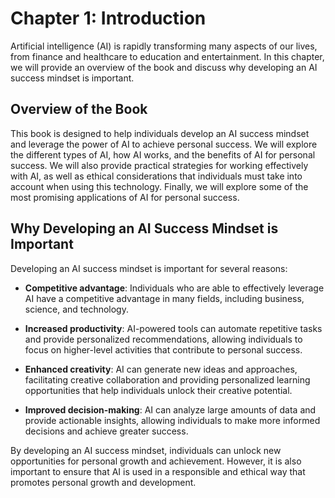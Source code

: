 Chapter 1: Introduction
=======================

Artificial intelligence (AI) is rapidly transforming many aspects of our lives, from finance and healthcare to education and entertainment. In this chapter, we will provide an overview of the book and discuss why developing an AI success mindset is important.

Overview of the Book
--------------------

This book is designed to help individuals develop an AI success mindset and leverage the power of AI to achieve personal success. We will explore the different types of AI, how AI works, and the benefits of AI for personal success. We will also provide practical strategies for working effectively with AI, as well as ethical considerations that individuals must take into account when using this technology. Finally, we will explore some of the most promising applications of AI for personal success.

Why Developing an AI Success Mindset is Important
-------------------------------------------------

Developing an AI success mindset is important for several reasons:

* **Competitive advantage**: Individuals who are able to effectively leverage AI have a competitive advantage in many fields, including business, science, and technology.

* **Increased productivity**: AI-powered tools can automate repetitive tasks and provide personalized recommendations, allowing individuals to focus on higher-level activities that contribute to personal success.

* **Enhanced creativity**: AI can generate new ideas and approaches, facilitating creative collaboration and providing personalized learning opportunities that help individuals unlock their creative potential.

* **Improved decision-making**: AI can analyze large amounts of data and provide actionable insights, allowing individuals to make more informed decisions and achieve greater success.

By developing an AI success mindset, individuals can unlock new opportunities for personal growth and achievement. However, it is also important to ensure that AI is used in a responsible and ethical way that promotes personal growth and development.
